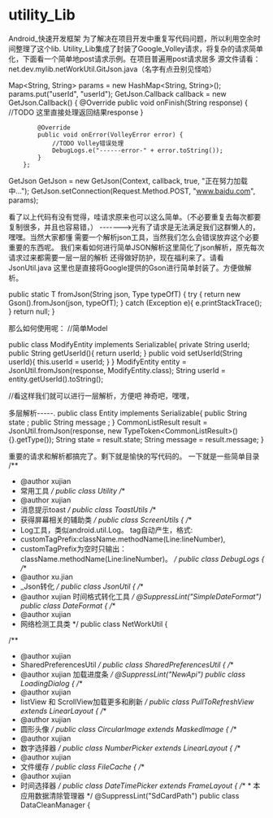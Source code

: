 # utility_Lib
Android_快速开发框架
为了解决在项目开发中重复写代码问题，所以利用空余时间整理了这个lib.
Utility_Lib集成了封装了Google_Volley请求，将复杂的请求简单化，下面看一个简单地post请求示例。在项目普遍用post请求居多
源文件请看：net.dev.mylib.netWorkUtil.GitJson.java（名字有点丑别见怪哈）

 Map<String, String> params = new HashMap<String, String>();
 params.put("userId", "userId");
 GetJson.Callback callback = new GetJson.Callback() {
            @Override
            public void onFinish(String response) {
               //TODO 这里直接处理返回结果response
            }

            @Override
            public void onError(VolleyError error) {
                //TODO Volley错误处理
                DebugLogs.e("------error-" + error.toString());
            }
        };
  GetJson GetJson = new GetJson(Context, callback, true, "正在努力加载中...");
  GetJson.setConnection(Request.Method.POST, "www.baidu.com", params);
  
  看了以上代码有没有觉得，哇请求原来也可以这么简单。（不必要重复去每次都要复制很多，并且也容易错，）
  ------->光有了请求是无法满足我们这群懒人的，嘿嘿。当然大家都懂 需要一个解析json工具，当然我们怎么会错误放弃这个必要重要的东西呢。
  我们来看如何进行简单JSON解析这里简化了json解析，原先每次请求过来都需要一层一层的解析 还得做好防护，现在福利来了。请看JsonUtil.java
  这里也是直接将Google提供的Gson进行简单封装了。方便做解析。

  public static <T> T fromJson(String json, Type typeOfT) {
        try {
           return new Gson().fromJson(json, typeOfT);
        } catch (Exception e){
            e.printStackTrace();
        }
        return null;
    }

  那么如何使用呢：
  //简单Model

  public class ModifyEntity implements Serializable{
      private String userId;
      public String getUserId(){
          return userId;
      }
      public void setUserId(String userId){
          this.userId = userId;
      }
  }
  ModifyEntity entity = JsonUtil.fromJson(response, ModifyEntity.class);
  String userId = entity.getUserId().toString();

//看这样我们就可以进行一层解析，方便吧 神奇吧，嘿嘿，
  
  多层解析-----.
  public class Entity implements Serializable{
    public String state ;
    public String message ;
  }
  CommonListResult<Entity> result = JsonUtil.fromJson(response, new TypeToken<CommonListResult<Entity>>() {}.getType());
      String state = result.state;
      String message = result.message;
}

重要的请求和解析都搞完了。剩下就是愉快的写代码的。
一下就是一些简单目录
/**
 * @author xujian
 * 常用工具
 */
public class Utility 
/**
 * @author xujian
 * 消息提示toast
 */
public class ToastUtils 
/**
 * 获得屏幕相关的辅助类
 */
public class ScreenUtils {
/**
 * Log工具，类似android.util.Log。 tag自动产生，格式:
 * customTagPrefix:className.methodName(Line:lineNumber),
 * customTagPrefix为空时只输出：className.methodName(Line:lineNumber)。
 */
public class DebugLogs {
/**
 * @author xu.jian
 * _Json转化
 */
public class JsonUtil {
/**
 * @author xujian 时间格式转化工具
 */
@SuppressLint("SimpleDateFormat")
public class DateFormat {
/**
 * @author xujian
 * 网络检测工具类
 */
public class NetWorkUtil {

/**
 * @author xujian
 * SharedPreferencesUtil
 */
public class SharedPreferencesUtil {
/**
 * @author xujian 加载进度条
 */
@SuppressLint("NewApi")
public class LoadingDialog {
/**
 * @author xujian
 * listView 和 ScrollView加载更多和刷新
 */
public class PullToRefreshView extends LinearLayout {
/**
 * @author xujian
 * 圆形头像
 */
public class CircularImage extends MaskedImage {
/**
 * @author xujian
 * 数字选择器
 */
public class NumberPicker extends LinearLayout {
/**
 * @author xujian
 * 文件缓存
 */
public class FileCache {
/**
 * @author xujian
 * 时间选择器
 */
public class DateTimePicker extends FrameLayout {
/** * 本应用数据清除管理器 */
@SuppressLint("SdCardPath")
public class DataCleanManager {
